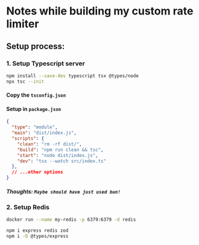 # Notes while building my custom rate limiter

## Setup process:

### 1. Setup Typescript server

```sh
npm install --save-dev typescript tsx @types/node
npx tsc --init
```

#### Copy the `tsconfig.json`

#### Setup in `package.json`
```json
{
  "type": "module",
  "main": "dist/index.js",
  "scripts": {
    "clean": "rm -rf dist/",
    "build": "npm run clean && tsc",
    "start": "node dist/index.js",
    "dev": "tsx --watch src/index.ts"
  },
  // ...other options
}
```

##### Thoughts: `Maybe should have just used bun!`

### 2. Setup Redis

```sh
docker run --name my-redis -p 6379:6379 -d redis
```

```sh
npm i express redis zod
npm i -D @types/express
```